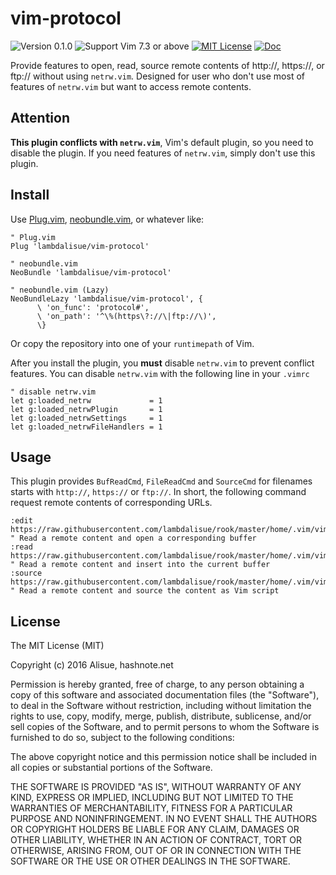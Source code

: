 vim-protocol
===============================================================================
![Version 0.1.0](https://img.shields.io/badge/version-0.1.0-yellow.svg?style=flat-square) ![Support Vim 7.3 or above](https://img.shields.io/badge/support-Vim%207.3%20or%20above-yellowgreen.svg?style=flat-square) [![MIT License](https://img.shields.io/badge/license-MIT-blue.svg?style=flat-square)](LICENSE) [![Doc](https://img.shields.io/badge/doc-%3Ah%20protocol-orange.svg?style=flat-square)](doc/protocol.txt)

Provide features to open, read, source remote contents of http://, https://, or ftp:// without using `netrw.vim`.
Designed for user who don't use most of features of `netrw.vim` but want to access remote contents.

Attention
-------------------------------------------------------------------------------

**This plugin conflicts with `netrw.vim`**, Vim's default plugin, so you need to disable the plugin.
If you need features of `netrw.vim`, simply don't use this plugin.

Install
-------------------------------------------------------------------------------
Use [Plug.vim][], [neobundle.vim][], or whatever like:

```vim
" Plug.vim
Plug 'lambdalisue/vim-protocol'

" neobundle.vim
NeoBundle 'lambdalisue/vim-protocol'

" neobundle.vim (Lazy)
NeoBundleLazy 'lambdalisue/vim-protocol', {
      \ 'on_func': 'protocol#',
      \ 'on_path': '^\%(https\?://\|ftp://\)',
      \}
```

Or copy the repository into one of your `runtimepath` of Vim.

[Plug.vim]: https://github.com/junequnn/vim-plug
[neobundle.vim]: https://github.com/Shougo/neobundle.vim

After you install the plugin, you **must** disable `netrw.vim` to prevent conflict features.
You can disable `netrw.vim` with the following line in your `.vimrc`

```vim
" disable netrw.vim
let g:loaded_netrw             = 1
let g:loaded_netrwPlugin       = 1
let g:loaded_netrwSettings     = 1
let g:loaded_netrwFileHandlers = 1
```

Usage
-------------------------------------------------------------------------------

This plugin provides `BufReadCmd`, `FileReadCmd` and `SourceCmd` for filenames starts with `http://`, `https://` or `ftp://`.
In short, the following command request remote contents of corresponding URLs.

```vim
:edit https://raw.githubusercontent.com/lambdalisue/rook/master/home/.vim/vimrc
" Read a remote content and open a corresponding buffer
:read https://raw.githubusercontent.com/lambdalisue/rook/master/home/.vim/vimrc
" Read a remote content and insert into the current buffer
:source https://raw.githubusercontent.com/lambdalisue/rook/master/home/.vim/vimrc
" Read a remote content and source the content as Vim script
```

License
-------------------------------------------------------------------------------
The MIT License (MIT)

Copyright (c) 2016 Alisue, hashnote.net

Permission is hereby granted, free of charge, to any person obtaining a copy
of this software and associated documentation files (the "Software"), to deal
in the Software without restriction, including without limitation the rights
to use, copy, modify, merge, publish, distribute, sublicense, and/or sell
copies of the Software, and to permit persons to whom the Software is
furnished to do so, subject to the following conditions:

The above copyright notice and this permission notice shall be included in
all copies or substantial portions of the Software.

THE SOFTWARE IS PROVIDED "AS IS", WITHOUT WARRANTY OF ANY KIND, EXPRESS OR
IMPLIED, INCLUDING BUT NOT LIMITED TO THE WARRANTIES OF MERCHANTABILITY,
FITNESS FOR A PARTICULAR PURPOSE AND NONINFRINGEMENT. IN NO EVENT SHALL THE
AUTHORS OR COPYRIGHT HOLDERS BE LIABLE FOR ANY CLAIM, DAMAGES OR OTHER
LIABILITY, WHETHER IN AN ACTION OF CONTRACT, TORT OR OTHERWISE, ARISING FROM,
OUT OF OR IN CONNECTION WITH THE SOFTWARE OR THE USE OR OTHER DEALINGS IN
THE SOFTWARE.
